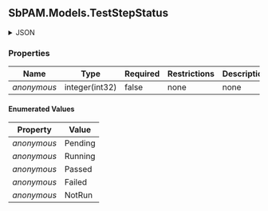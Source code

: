 
<h2 id="tocS_SbPAM.Models.TestStepStatus">SbPAM.Models.TestStepStatus</h2>

<a id="schemasbpam.models.teststepstatus"></a>
<a id="schema_SbPAM.Models.TestStepStatus"></a>
<a id="tocSsbpam.models.teststepstatus"></a>
<a id="tocssbpam.models.teststepstatus"></a>

<details><summary>JSON</summary>


```json
"Pending"

```


</details>

### Properties

|Name|Type|Required|Restrictions|Description|
|---|---|---|---|---|
|*anonymous*|integer(int32)|false|none|none|

#### Enumerated Values

|Property|Value|
|---|---|
|*anonymous*|Pending|
|*anonymous*|Running|
|*anonymous*|Passed|
|*anonymous*|Failed|
|*anonymous*|NotRun|


